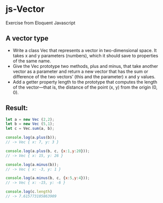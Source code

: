# js-Vector

Exercise from Eloquent Javascript

## A vector type  
- Write a class Vec that represents a vector in two-dimensional space. It takes x and y parameters (numbers), which it should save to properties of the same name.  
- Give the Vec prototype two methods, plus and minus, that take another vector as a parameter and return a new vector that has the sum or difference of the two vectors’ (this and the parameter) x and y values.  
- Add a getter property length to the prototype that computes the length of the vector—that is, the distance of the point (x, y) from the origin (0, 0).

## Result:

```js
let a = new Vec (2,2);
let b = new Vec (5,1);
let c = Vec.sum(a, b);

console.log(a.plus(b));
// -> Vec { x: 7, y: 3 }

console.log(a.plus(b, c, {x:1,y:20}));
// -> Vec { x: 15, y: 26 }

console.log(a.minus(b));
// -> Vec { x: -3, y: 1 }

console.log(a.minus(b, c, {x:5,y:4}));
// -> Vec { x: -15, y: -6 }

console.log(c.length)
// -> 7.615773105863909
```

